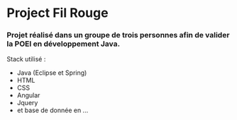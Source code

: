 
# Project Fil Rouge

### Projet réalisé dans un groupe de trois personnes afin de valider la POEI en développement Java.

Stack utilisé :
- Java (Eclipse et Spring)
- HTML
- CSS
- Angular
- Jquery
- et base de donnée en ...
